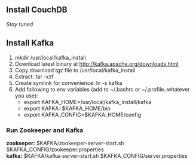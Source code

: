 ## Install CouchDB ##
   *Stay tuned*

## Install Kafka ##

1) mkdir /usr/local/kafka_install
2) Download latest binary at http://kafka.apache.org/downloads.html
3) Copy download tgz file to /usr/local/kafka_install
4) Extract: tar -xzf <kafka-binary-tgz>
5) Create symlink for convenience: ln -s <extracted-kafka-bin-dir> kafka
6) Add following to env variables (add to ~/.bashrc or ~/.profile..whatever you use):
   - export KAFKA_HOME=/usr/local/kafka_install/kafka
   - export KAFKA=$KAFKA_HOME/bin
   - export KAFKA_CONFIG=$KAFKA_HOME/config

### Run Zookeeper and Kafka ###

**zookeeper:** $KAFKA/zookeeper-server-start.sh $KAFKA_CONFIG/zookeeper.properties  
**kafka:** $KAFKA/kafka-server-start.sh $KAFKA_CONFIG/server.properties

